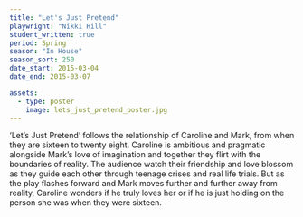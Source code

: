 ```yaml
---
title: "Let's Just Pretend"
playwright: "Nikki Hill"
student_written: true
period: Spring
season: "In House"
season_sort: 250
date_start: 2015-03-04
date_end: 2015-03-07

assets:
  - type: poster
    image: lets_just_pretend_poster.jpg
---
```


‘Let’s Just Pretend’ follows the relationship of Caroline and Mark, from when they are sixteen to twenty eight. Caroline is ambitious and pragmatic alongside Mark’s love of imagination and together they flirt with the boundaries of reality. The audience watch their friendship and love blossom as they guide each other through teenage crises and real life trials. But as the play flashes forward and Mark moves further and further away from reality, Caroline wonders if he truly loves her or if he is just holding on the person she was when they were sixteen.

